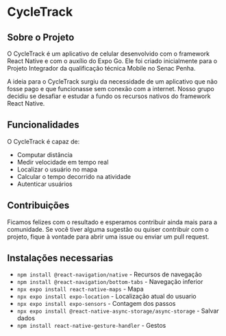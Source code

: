 # CycleTrack

## Sobre o Projeto

O CycleTrack é um aplicativo de celular desenvolvido com o framework React Native e com o auxílio do Expo Go. Ele foi criado inicialmente para o Projeto Integrador da qualificação técnica Mobile no Senac Penha.

A ideia para o CycleTrack surgiu da necessidade de um aplicativo que não fosse pago e que funcionasse sem conexão com a internet. Nosso grupo decidiu se desafiar e estudar a fundo os recursos nativos do framework React Native.

## Funcionalidades

O CycleTrack é capaz de:

- Computar distância
- Medir velocidade em tempo real
- Localizar o usuário no mapa
- Calcular o tempo decorrido na atividade
- Autenticar usuários

## Contribuições

Ficamos felizes com o resultado e esperamos contribuir ainda mais para a comunidade. Se você tiver alguma sugestão ou quiser contribuir com o projeto, fique à vontade para abrir uma issue ou enviar um pull request.

## Instalações necessarias

- `npm install @react-navigation/native` - Recursos de navegação
- `npm install @react-navigation/bottom-tabs` - Navegação inferior
- `npx expo install react-native-maps` - Mapa
- `npx expo install expo-location` - Localização atual do usuario
- `npx expo install expo-sensors` - Contagem dos passos
- `npx expo install @react-native-async-storage/async-storage` - Salvar dados
- `npm install react-native-gesture-handler` - Gestos
